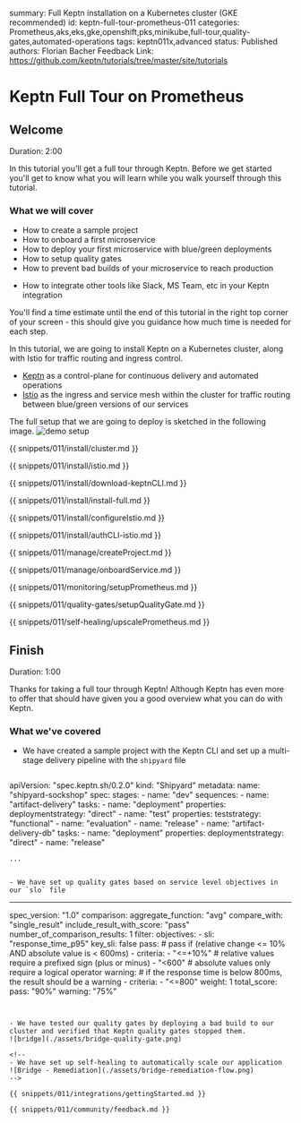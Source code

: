 summary: Full Keptn installation on a Kubernetes cluster (GKE recommended)
id: keptn-full-tour-prometheus-011
categories: Prometheus,aks,eks,gke,openshift,pks,minikube,full-tour,quality-gates,automated-operations
tags: keptn011x,advanced
status: Published 
authors: Florian Bacher
Feedback Link: https://github.com/keptn/tutorials/tree/master/site/tutorials


# Keptn Full Tour on Prometheus

## Welcome
Duration: 2:00 

In this tutorial you'll get a full tour through Keptn. Before we get started you'll get to know what you will learn while you walk yourself through this tutorial.

### What we will cover
- How to create a sample project
- How to onboard a first microservice
- How to deploy your first microservice with blue/green deployments
- How to setup quality gates 
- How to prevent bad builds of your microservice to reach production
<!--  How to automatically scale your microservice with Keptn -->
- How to integrate other tools like Slack, MS Team, etc in your Keptn integration

You'll find a time estimate until the end of this tutorial in the right top corner of your screen - this should give you guidance how much time is needed for each step.


In this tutorial, we are going to install Keptn on a Kubernetes cluster, along with Istio for traffic routing and ingress control.

- [Keptn](https://keptn.sh) as a control-plane for continuous delivery and automated operations
- [Istio](https://istio.io) as the ingress and service mesh within the cluster for traffic routing between blue/green versions of our services

The full setup that we are going to deploy is sketched in the following image.
![demo setup](./assets/full-tour-prometheus.png)

{{ snippets/011/install/cluster.md }}

{{ snippets/011/install/istio.md }}

{{ snippets/011/install/download-keptnCLI.md }}

{{ snippets/011/install/install-full.md }}

{{ snippets/011/install/configureIstio.md }}

{{ snippets/011/install/authCLI-istio.md }}

{{ snippets/011/manage/createProject.md }}

{{ snippets/011/manage/onboardService.md }}

{{ snippets/011/monitoring/setupPrometheus.md }}

{{ snippets/011/quality-gates/setupQualityGate.md }}

{{ snippets/011/self-healing/upscalePrometheus.md }}


## Finish
Duration: 1:00

Thanks for taking a full tour through Keptn!
Although Keptn has even more to offer that should have given you a good overview what you can do with Keptn.

### What we've covered

- We have created a sample project with the Keptn CLI and set up a multi-stage delivery pipeline with the `shipyard` file

  ```
apiVersion: "spec.keptn.sh/0.2.0"
kind: "Shipyard"
metadata:
  name: "shipyard-sockshop"
spec:
  stages:
    - name: "dev"
      sequences:
        - name: "artifact-delivery"
          tasks:
            - name: "deployment"
              properties:
                deploymentstrategy: "direct"
            - name: "test"
              properties:
                teststrategy: "functional"
            - name: "evaluation"
            - name: "release"
        - name: "artifact-delivery-db"
          tasks:
            - name: "deployment"
              properties:
                deploymentstrategy: "direct"
            - name: "release"

    ...
  ```

- We have set up quality gates based on service level objectives in our `slo` file
  ```
  ---
  spec_version: "1.0"
  comparison:
    aggregate_function: "avg"
    compare_with: "single_result"
    include_result_with_score: "pass"
    number_of_comparison_results: 1
  filter:
  objectives:
    - sli: "response_time_p95"
      key_sli: false
      pass:             # pass if (relative change <= 10% AND absolute value is < 600ms)
        - criteria:
            - "<=+10%"  # relative values require a prefixed sign (plus or minus)
            - "<600"    # absolute values only require a logical operator
      warning:          # if the response time is below 800ms, the result should be a warning
        - criteria:
            - "<=800"
      weight: 1
  total_score:
    pass: "90%"
    warning: "75%"
  ```


- We have tested our quality gates by deploying a bad build to our cluster and verified that Keptn quality gates stopped them.
  ![bridge](./assets/bridge-quality-gate.png)

<!--
- We have set up self-healing to automatically scale our application 
  ![Bridge - Remediation](./assets/bridge-remediation-flow.png)
-->

{{ snippets/011/integrations/gettingStarted.md }}

{{ snippets/011/community/feedback.md }}
